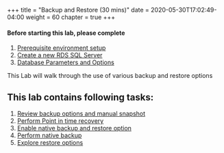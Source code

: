 +++
title = "Backup and Restore (30 mins)"
date = 2020-05-30T17:02:49-04:00
weight = 60
chapter = true
+++

#### Before starting this lab, please complete
1. [Prerequisite environment setup](lab0.html)
2. [Create a new RDS SQL Server](lab1.html)
3. [Database Parameters and Options](lab4.html)


<div align="left">This Lab will walk through the use of various backup and restore options</div>

## This lab contains following tasks:
1. [Review backup options and manual snapshot](lab5/1_reviewbackup.html)
2. [Perform Point in time recovery](lab5/2_pitr.html)
3. [Enable native backup and restore option](lab5/3_enablebacrest.html)
4. [Perform native backup](lab5/4_nativebackup.html)
5. [Explore restore options](lab5/5_restore.html)


